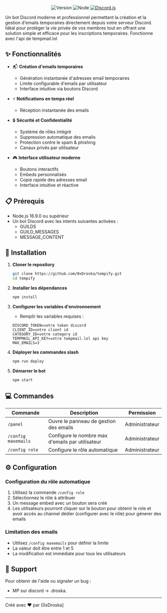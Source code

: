 <div align="center">

![Version](https://img.shields.io/badge/version-1.0.0-blue.svg?cacheSeconds=2592000)
![Node](https://img.shields.io/badge/node-%3E%3D16.9.0-green.svg)
[![Discord.js](https://img.shields.io/badge/discord.js-v14-blue.svg)](https://discord.js.org)

</div>

Un bot Discord moderne et professionnel permettant la création et la gestion d'emails temporaires directement depuis votre serveur Discord. Idéal pour protéger la vie privée de vos membres tout en offrant une solution simple et efficace pour les inscriptions temporaires. Fonctionne avec l'api de tempmail.lol

## ✨ Fonctionnalités

- 📬 **Création d'emails temporaires**
  - Génération instantanée d'adresses email temporaires
  - Limite configurable d'emails par utilisateur
  - Interface intuitive via boutons Discord

- ⚡ **Notifications en temps réel**
  - Réception instantanée des emails

- 🔒 **Sécurité et Confidentialité**
  - Système de rôles intégré
  - Suppression automatique des emails
  - Protection contre le spam & phishing
  - Canaux privés par utilisateur

- 🎮 **Interface utilisateur moderne**
  - Boutons interactifs
  - Embeds personnalisés
  - Copie rapide des adresses email
  - Interface intuitive et réactive

## 📋 Prérequis

- Node.js 16.9.0 ou supérieur
- Un bot Discord avec les intents suivantes activées :
  - GUILDS
  - GUILD_MESSAGES
  - MESSAGE_CONTENT

## 🚀 Installation

1. **Cloner le repository**
   ```bash
   git clone https://github.com/0xDroska/tempify.git
   cd tempify
   ```

2. **Installer les dépendances**
   ```bash
   npm install
   ```

3. **Configurer les variables d'environnement**
   - Remplir les variables requises :
   ```env
   DISCORD_TOKEN=votre token discord
   CLIENT_ID=votre client id
   CATEGORY_ID=votre category id
   TEMPMAIL_API_KEY=votre tempmail.lol api key
   MAX_EMAILS=3
   ```

4. **Déployer les commandes slash**
   ```bash
   npm run deploy
   ```

5. **Démarrer le bot**
   ```bash
   npm start
   ```

## 💻 Commandes

| Commande | Description | Permission |
|----------|-------------|------------|
| `/panel` | Ouvre le panneau de gestion des emails | Administrateur
| `/config maxemails` | Configure le nombre max d'emails par utilisateur | Administrateur
| `/config role` | Configure le rôle automatique | Administrateur

## ⚙️ Configuration

### Configuration du rôle automatique

1. Utilisez la commande `/config role` 
2. Sélectionnez le rôle à attribuer
3. Un message embed avec un bouton sera créé
4. Les utilisateurs pourront cliquer sur le bouton pour obtenir le role et avoir accès au channel dédier (configurer avec le rôle) pour génerer des emails

### Limitation des emails

- Utilisez `/config maxemails` pour définir la limite
- La valeur doit être entre 1 et 5
- La modification est immédiate pour tous les utilisateurs

## 🤝 Support

Pour obtenir de l'aide ou signaler un bug :
- MP sur discord -> .droska.

---
Créé avec ❤️ par [0xDroska]
